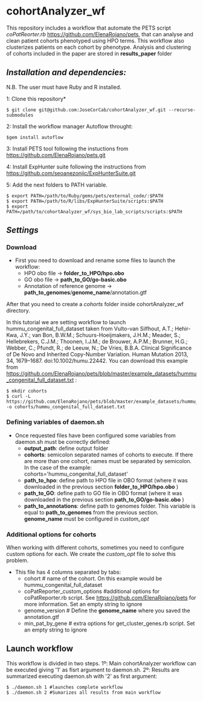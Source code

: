 # cohortAnalyzer_wf

This repository includes a workflow that automate the PETS script *coPatReorter.rb* https://github.com/ElenaRojano/pets, that can analyse and clean patient cohorts phenotyped using HPO terms. This workflow also clusterizes patients on each cohort by phenotype. Analysis and clustering of cohorts included in the paper are stored in **results_paper** folder

## *Installation and dependencies:* 
N.B. The user must have Ruby and R installed.

1: Clone this repository*

	$ git clone git@github.com:JoseCorCab/cohortAnalyzer_wf.git --recurse-submodules

2: Install the workflow manager Autoflow throught:
	
	$gem install autoflow 

3: Install PETS tool following the instuctions from https://github.com/ElenaRojano/pets.git

4: Install ExpHunter suite following the instructions from https://github.com/seoanezonjic/ExpHunterSuite.git

5: Add the next folders to PATH variable.
	
	$ export PATH=/path/to/Ruby/gems/pets/external_code/:$PATH
	$ export PATH=/path/to/R/libs/ExpHunterSuite/scripts:$PATH
	$ export PATH=/path/to/cohortAnalyzer_wf/sys_bio_lab_scripts/scripts:$PATH

## *Settings*

### Download
* First you need to download and rename some files to launch the workflow:
	+ HPO obo file -> **folder_to_HPO/hpo.obo**
	+ GO obo file -> **path_to_GO/go-basic.obo**
	+ Annotation of reference genome -> **path_to_genomes**/**genome_name**/annotation.gtf

After that you need to create a *cohorts* folder inside cohortAnalyzer_wf directory. 

In this tutorial we are setting workflow to launch hummu_congenital_full_dataset taken from Vulto-van Silfhout, A.T.; Hehir-Kwa, J.Y.; van Bon, B.W.M.; Schuurs-Hoeijmakers, J.H.M.; Meader, S.; Hellebrekers, C.J.M.; Thoonen, I.J.M.; de Brouwer, A.P.M.; Brunner, H.G.; Webber, C.; Pfundt, R.; de Leeuw, N.; De Vries, B.B.A. Clinical Significance of De Novo and Inherited Copy-Number Variation. Human Mutation 2013, 34, 1679–1687. doi:10.1002/humu.22442.
You can download this example from https://github.com/ElenaRojano/pets/blob/master/example_datasets/hummu_congenital_full_dataset.txt :

	$ mkdir cohorts
	$ curl -L https://github.com/ElenaRojano/pets/blob/master/example_datasets/hummu_congenital_full_dataset.txt -o cohorts/hummu_congenital_full_dataset.txt


### Defining variables of daemon.sh

* Once requested files have been configured some variables from daemon.sh must be correctly defined:
	+ **output_path**: define output folder
	+ **cohorts**: semicolon separated names of cohorts to execute. If there are more than one cohort, names must be separated by semicolon. In the case of the example: cohorts='hummu_congenital_full_dataset'
	+ **path_to_hpo**: define path to HPO file in OBO format (where it was downloaded in the previous section **folder_to_HPO/hpo.obo** )
	+ **path_to_GO**: define path to GO file in OBO format (where it was downloaded in the previous section **path_to_GO/go-basic.obo** )
	+ **path_to_annotations**: define path to genomes folder. This variable is equal to **path_to_genomes** from the previous section. **genome_name** must be configured in *custom_opt*


### Additional options for cohorts
When working with different cohorts, sometimes you need to configure custom options for each. We create the *custom_opt* file to solve this problem. 

* This file has 4 columns separated by tabs:
	+ cohort # name of the cohort. On this example would be hummu_congenital_full_dataset
	+ coPatReporter_custom_options	#additional options for coPatReporter.rb script. See https://github.com/ElenaRojano/pets for more information. Set an empty string to ignore
	+ genome_version # Define the **genome_name** where you saved the annotation.gtf 
	+ min_pat_by_gene # extra options for get_cluster_genes.rb script. Set an empty string to ignore

## Launch workflow

This workflow is divided in two steps. 1º: Main cohortAnalyzer workflow can be executed giving '1' as fisrt argument to daemon.sh. 2º: Results are summarized executing daemon.sh with '2' as first argument:

	$ ./daemon.sh 1 #launches complete workflow
	$ ./daemon.sh 2 #Sumarizes all results from main workflow



